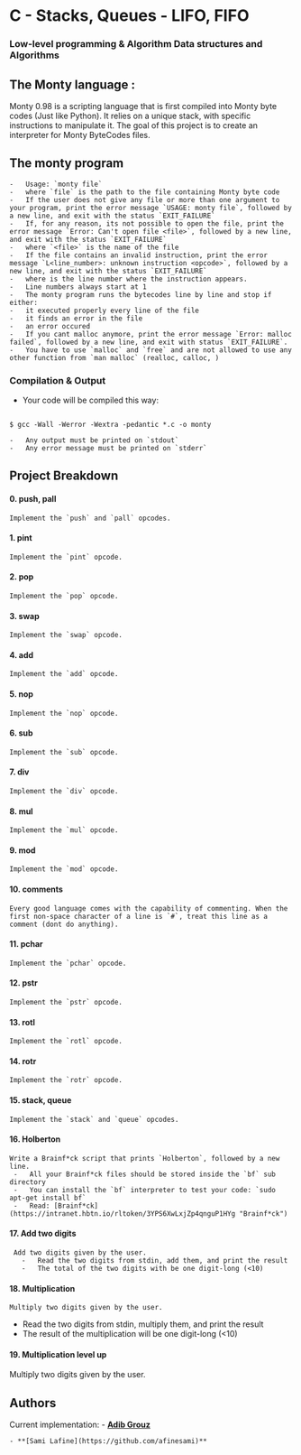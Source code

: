# C - Stacks, Queues - LIFO, FIFO

### Low-level programming & Algorithm  Data structures and Algorithms



## The Monty language :

Monty 0.98 is a scripting language that is first compiled into Monty byte codes (Just like Python). It relies on a unique stack, with specific instructions to manipulate it. The goal of this project is to create an interpreter for Monty ByteCodes files.
## The monty program

    -   Usage: `monty file`
    -   where `file` is the path to the file containing Monty byte code
    -   If the user does not give any file or more than one argument to your program, print the error message `USAGE: monty file`, followed by a new line, and exit with the status `EXIT_FAILURE`
    -   If, for any reason, its not possible to open the file, print the error message `Error: Can't open file <file>`, followed by a new line, and exit with the status `EXIT_FAILURE`
    -   where `<file>` is the name of the file
    -   If the file contains an invalid instruction, print the error message `L<line_number>: unknown instruction <opcode>`, followed by a new line, and exit with the status `EXIT_FAILURE`
    -   where is the line number where the instruction appears.
    -   Line numbers always start at 1
    -   The monty program runs the bytecodes line by line and stop if either:
    -   it executed properly every line of the file
    -   it finds an error in the file
    -   an error occured
    -   If you cant malloc anymore, print the error message `Error: malloc failed`, followed by a new line, and exit with status `EXIT_FAILURE`.
    -   You have to use `malloc` and `free` and are not allowed to use any other function from `man malloc` (realloc, calloc, )
 ### Compilation & Output

   -   Your code will be compiled this way:
   ```
 
   $ gcc -Wall -Werror -Wextra -pedantic *.c -o monty

   ```
    -   Any output must be printed on `stdout`
    -   Any error message must be printed on `stderr`
## Project Breakdown
#### 0. push, pall
    Implement the `push` and `pall` opcodes.
#### 1. pint
    Implement the `pint` opcode.
#### 2. pop
    Implement the `pop` opcode.
#### 3. swap
    Implement the `swap` opcode.
#### 4. add
    Implement the `add` opcode.
#### 5. nop
    Implement the `nop` opcode.
#### 6. sub
    Implement the `sub` opcode.
#### 7. div
    Implement the `div` opcode.
#### 8. mul
    Implement the `mul` opcode.
#### 9. mod
    Implement the `mod` opcode.
#### 10. comments
    Every good language comes with the capability of commenting. When the first non-space character of a line is `#`, treat this line as a comment (dont do anything).
#### 11. pchar
    Implement the `pchar` opcode.
#### 12. pstr
    Implement the `pstr` opcode.
#### 13. rotl
    Implement the `rotl` opcode.
#### 14. rotr
    Implement the `rotr` opcode.
#### 15. stack, queue
    Implement the `stack` and `queue` opcodes.
#### 16. Holberton
    Write a Brainf*ck script that prints `Holberton`, followed by a new line.
     -   All your Brainf*ck files should be stored inside the `bf` sub directory
     -   You can install the `bf` interpreter to test your code: `sudo apt-get install bf`
     -   Read: [Brainf*ck](https://intranet.hbtn.io/rltoken/3YPS6XwLxjZp4qnguP1HYg "Brainf*ck")
#### 17. Add two digits
     Add two digits given by the user.
       -   Read the two digits from stdin, add them, and print the result
       -   The total of the two digits with be one digit-long (<10)
#### 18. Multiplication
    Multiply two digits given by the user.
  -   Read the two digits from stdin, multiply them, and print the result
  -   The result of the multiplication will be one digit-long (<10)
#### 19. Multiplication level up
   Multiply two digits given by the user.
## Authors
   Current implementation:
    - **[Adib Grouz](https://github.com/s0m35h1t)**

    - **[Sami Lafine](https://github.com/afinesami)**
			     
